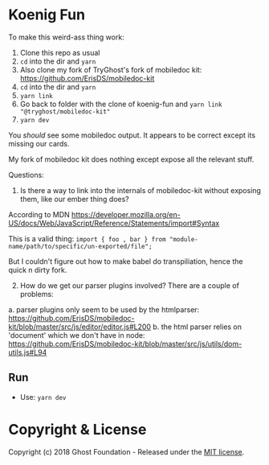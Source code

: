 # Koenig Fun

To make this weird-ass thing work:

1. Clone this repo as usual
2. `cd` into the dir and `yarn`
3. Also clone my fork of TryGhost's fork of mobiledoc kit: https://github.com/ErisDS/mobiledoc-kit
4. `cd` into the dir and `yarn`
5. `yarn link`
6. Go back to folder with the clone of koenig-fun and `yarn link "@tryghost/mobiledoc-kit"`
7. `yarn dev`

You _should_ see some mobiledoc output. It appears to be correct except its missing our cards.

My fork of mobiledoc kit does nothing except expose all the relevant stuff.

Questions:

1. Is there a way to link into the internals of mobiledoc-kit without exposing them, like our ember thing does?

According to MDN https://developer.mozilla.org/en-US/docs/Web/JavaScript/Reference/Statements/import#Syntax

This is a valid thing:
`import { foo , bar } from "module-name/path/to/specific/un-exported/file";`

But I couldn't figure out how to make babel do transpiliation, hence the quick n dirty fork.

2. How do we get our parser plugins involved? There are a couple of problems:

a. parser plugins only seem to be used by the htmlparser:
https://github.com/ErisDS/mobiledoc-kit/blob/master/src/js/editor/editor.js#L200
b. the html parser relies on 'document' which we don't have in node:
https://github.com/ErisDS/mobiledoc-kit/blob/master/src/js/utils/dom-utils.js#L94



## Run
- Use: `yarn dev`

# Copyright & License

Copyright (c) 2018 Ghost Foundation - Released under the [MIT license](LICENSE).
